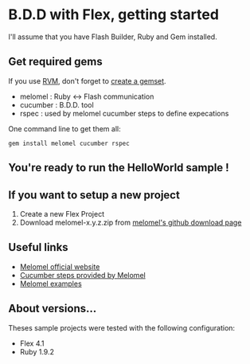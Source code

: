 
B.D.D with Flex, getting started
================================

I'll assume that you have Flash Builder, Ruby and Gem installed.

Get required gems
-----------------
If you use [RVM](https://rvm.beginrescueend.com/), don't forget to [create a gemset](http://beginrescueend.com/gemsets/basics/).

* melomel : Ruby <-> Flash communication
* cucumber : B.D.D. tool
* rspec : used by melomel cucumber steps to define expecations

One command line to get them all:

    gem install melomel cucumber rspec

You're ready to run the HelloWorld sample !
-------------------------------------------

If you want to setup a new project
----------------------------------

1. Create a new Flex Project
2. Download melomel-x.y.z.zip from [melomel's github download page](https://github.com/benbjohnson/melomel/archives/master)

Useful links
------------
*  [Melomel official website](http://melomel.info/)
*  [Cucumber steps provided by Melomel](http://melomel.info/Cucumber)
*  [Melomel examples](https://github.com/benbjohnson/melomel-examples)


About versions...
-----------------
Theses sample projects were tested with the following configuration:

* Flex 4.1
* Ruby 1.9.2
